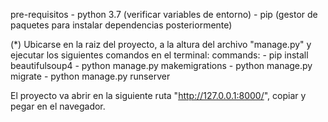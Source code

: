 pre-requisitos
	- python 3.7 (verificar variables de entorno)
	- pip (gestor de paquetes para instalar dependencias posteriormente)
	
(*) Ubicarse en la raiz del proyecto, a la altura del archivo "manage.py" y ejecutar los siguientes comandos en el terminal:
commands:
	- pip install beautifulsoup4
	- python manage.py makemigrations
	- python manage.py migrate
	- python manage.py runserver

El proyecto va abrir en la siguiente ruta "http://127.0.0.1:8000/", copiar y pegar en el navegador.